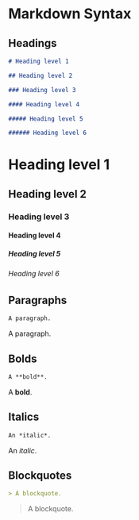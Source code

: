 # Markdown Syntax

## Headings

~~~markdown
# Heading level 1

~~~

~~~markdown
## Heading level 2

~~~

~~~markdown
### Heading level 3

~~~

~~~markdown
#### Heading level 4

~~~

~~~markdown
##### Heading level 5

~~~

~~~markdown
###### Heading level 6

~~~

# Heading level 1

## Heading level 2

### Heading level 3

#### Heading level 4

##### Heading level 5

###### Heading level 6

## Paragraphs

~~~markdown
A paragraph.

~~~

A paragraph.

## Bolds

~~~markdown
A **bold**.

~~~

A **bold**.

## Italics

~~~markdown
An *italic*.

~~~

An *italic*.

## Blockquotes

~~~markdown
> A blockquote.

~~~

> A blockquote.
